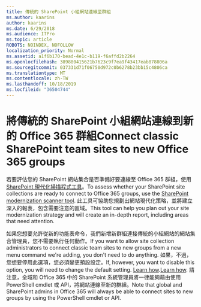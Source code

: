```yaml
---
title: 傳統的 SharePoint 小組網站連線至群組
ms.author: kaarins
author: kaarins
ms.date: 6/29/2018
ms.audience: ITPro
ms.topic: article
ROBOTS: NOINDEX, NOFOLLOW
localization_priority: Normal
ms.assetid: a1f6b170-bead-4e1c-b119-f6affd2b2264
ms.openlocfilehash: 389880415621b7623c9f7ea9f43417eab878806a
ms.sourcegitcommit: 037331d71f06750d972c0b6278b23bb15c4806ca
ms.translationtype: MT
ms.contentlocale: zh-TW
ms.lasthandoff: 10/18/2019
ms.locfileid: "36504744"
---
```

# <a name="connect-classic-sharepoint-team-sites-to-new-office-365-groups"></a><span data-ttu-id="a9ff5-102">將傳統的 SharePoint 小組網站連線到新的 Office 365 群組</span><span class="sxs-lookup"><span data-stu-id="a9ff5-102">Connect classic SharePoint team sites to new Office 365 groups</span></span>

<span data-ttu-id="a9ff5-103">若要評估您的 SharePoint 網站集合是否準備好要連線至 Office 365 群組，使用[SharePoint 現代化掃描程式工具](https://go.microsoft.com/fwlink/?linkid=873066)。</span><span class="sxs-lookup"><span data-stu-id="a9ff5-103">To assess whether your SharePoint site collections are ready to connect to Office 365 groups, use the [SharePoint modernization scanner tool](https://go.microsoft.com/fwlink/?linkid=873066).</span></span> <span data-ttu-id="a9ff5-104">此工具可協助您規劃出網站現代化策略，並將建立深入的報表，包含需要注意的區域。</span><span class="sxs-lookup"><span data-stu-id="a9ff5-104">This tool can help you plan out your site modernization strategy and will create an in-depth report, including areas that need attention.</span></span>
  
<span data-ttu-id="a9ff5-105">如果您想要允許從新的功能表命令，我們新增新群組連接傳統的小組網站的網站集合管理員，您不需要執行任何動作。</span><span class="sxs-lookup"><span data-stu-id="a9ff5-105">If you want to allow site collection administrators to connect classic team sites to new groups from a new menu command we're adding, you don't need to do anything.</span></span> <span data-ttu-id="a9ff5-106">如果，不過，您想要停用此選項，您必須變更預設設定。</span><span class="sxs-lookup"><span data-stu-id="a9ff5-106">If, however, you want to disable this option, you will need to change the default setting.</span></span> <span data-ttu-id="a9ff5-107">[Learn how](https://go.microsoft.com/fwlink/?linkid=2004316).</span><span class="sxs-lookup"><span data-stu-id="a9ff5-107">[Learn how](https://go.microsoft.com/fwlink/?linkid=2004316).</span></span> <span data-ttu-id="a9ff5-108">請注意，全域和 Office 365 中的 SharePoint 系統管理員將一律能夠藉由使用 PowerShell cmdlet 或 API，將網站連線至新的群組。</span><span class="sxs-lookup"><span data-stu-id="a9ff5-108">Note that global and SharePoint admins in Office 365 will always be able to connect sites to new groups by using the PowerShell cmdlet or API.</span></span>
  

